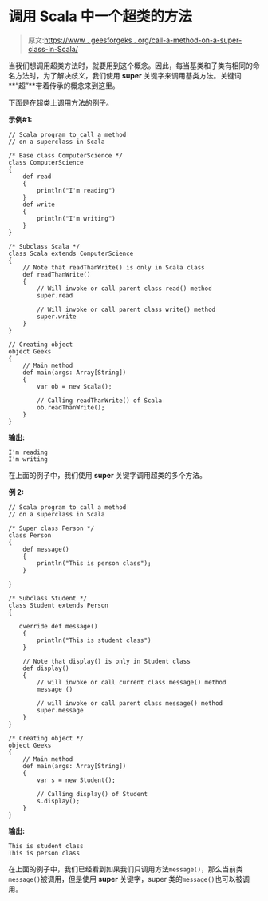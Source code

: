 # 调用 Scala 中一个超类的方法

> 原文:[https://www . geesforgeks . org/call-a-method-on-a-super-class-in-Scala/](https://www.geeksforgeeks.org/call-a-method-on-a-super-class-in-scala/)

当我们想调用超类方法时，就要用到这个概念。因此，每当基类和子类有相同的命名方法时，为了解决歧义，我们使用 **super** 关键字来调用基类方法。关键词**“超”**带着传承的概念来到这里。

下面是在超类上调用方法的例子。

**示例#1:**

```
// Scala program to call a method
// on a superclass in Scala

/* Base class ComputerScience */
class ComputerScience
{
    def read 
    {
        println("I'm reading")
    }
    def write
    {
        println("I'm writing")
    }
}

/* Subclass Scala */
class Scala extends ComputerScience
{
    // Note that readThanWrite() is only in Scala class 
    def readThanWrite() 
    {
        // Will invoke or call parent class read() method 
        super.read

        // Will invoke or call parent class write() method 
        super.write
    }
}

// Creating object 
object Geeks
{
    // Main method 
    def main(args: Array[String]) 
    { 
        var ob = new Scala();

        // Calling readThanWrite() of Scala
        ob.readThanWrite();
    } 
} 
```

**输出:**

```
I'm reading
I'm writing

```

在上面的例子中，我们使用 **super** 关键字调用超类的多个方法。

**例 2:**

```
// Scala program to call a method
// on a superclass in Scala

/* Super class Person */
class Person 
{ 
    def message() 
    { 
        println("This is person class"); 
    } 

} 

/* Subclass Student */
class Student extends Person 
{ 

   override def message()
    { 
        println("This is student class")
    }

    // Note that display() is only in Student class 
    def display() 
    { 
        // will invoke or call current class message() method  
        message ()

        // will invoke or call parent class message() method 
        super.message
    } 
} 

/* Creating object */
object Geeks
{ 
    // Main method
    def main(args: Array[String]) 
    { 
        var s = new Student(); 

        // Calling display() of Student 
        s.display(); 
    } 
} 
```

**输出:**

```
This is student class
This is person class

```

在上面的例子中，我们已经看到如果我们只调用方法`message()`，那么当前类`message()`被调用，但是使用 **super** 关键字，super 类的`message()`也可以被调用。